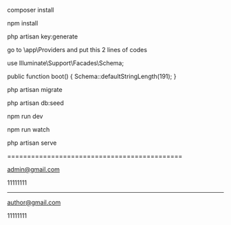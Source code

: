 composer install

npm install

php artisan key:generate

go to \app\Providers and put this 2 lines of codes

use Illuminate\Support\Facades\Schema;

public function boot()
    {
        Schema::defaultStringLength(191);
    }

php artisan migrate

php artisan db:seed

npm run dev

npm run watch

php artisan serve

============================================

admin@gmail.com

11111111

----------------------------------------------

author@gmail.com

11111111